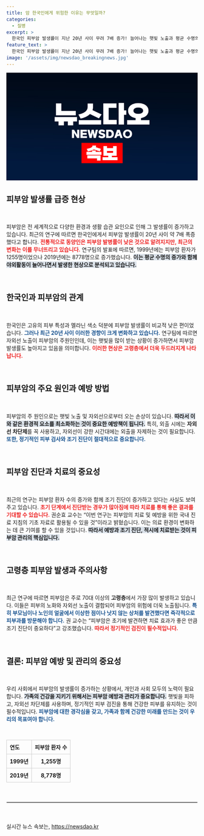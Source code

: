 ```yaml
---
title: 암 한국인에게 위험한 이유는 무엇일까?
categories:
  - 질병
excerpt: >
  한국인 피부암 발생률이 지난 20년 사이 무려 7배 증가! 늘어나는 햇빛 노출과 평균 수명의 영향이 커지며 고령층에서 주의가 필요하다. 피부 건강, 지금 바로 점검해보세요!
feature_text: >
  한국인 피부암 발생률이 지난 20년 사이 무려 7배 증가! 늘어나는 햇빛 노출과 평균 수명의 영향이 커지며 고령층에서 주의가 필요하다. 피부 건강, 지금 바로 점검해보세요!
image: '/assets/img/newsdao_breakingnews.jpg'
---
```


<p><img src="/assets/img/newsdao_breakingnews.jpg" alt="firstkoreanews 속보" /></p>

<h2 data-ke-size="size26">피부암 발생률 급증 현상</h2>

<p data-ke-size="size16">&nbsp;</p>

<p>피부암은 전 세계적으로 다양한 환경과 생활 습관 요인으로 인해 그 발생률이 증가하고 있습니다. 최근의 연구에 따르면 한국인에게서 피부암 발생률이 20년 사이 약 7배 폭증했다고 합니다. <b><span style="color: #ee2323;">전통적으로 동양인은 피부암 발병률이 낮은 것으로 알려지지만, 최근의 변화는 이를 무너뜨리고 있습니다.</span></b> 연구팀의 발표에 따르면, 1999년에는 피부암 환자가 1255명이었으나 2019년에는 8778명으로 증가했습니다. <b><span style="background-color: #21538527;">이는 평균 수명의 증가와 함께 야외활동이 늘어나면서 발생한 현상으로 분석되고 있습니다.</span></b> </p>

<p data-ke-size="size16">&nbsp;</p>

<h2 data-ke-size="size26">한국인과 피부암의 관계</h2>

<p data-ke-size="size16">&nbsp;</p>

<p>한국인은 고유의 피부 특성과 멜라닌 색소 덕분에 피부암 발생률이 비교적 낮은 편이었습니다. <b><span style="color: #1a5490;">그러나 최근 20년 사이 이러한 경향이 크게 변화하고 있습니다.</span></b> 연구팀에 따르면 자외선 노출이 피부암의 주원인인데, 이는 햇빛을 많이 받는 상황이 증가하면서 피부암 발생률도 높아지고 있음을 의미합니다. <b><span style="color: #ee2323;">이러한 현상은 고령층에서 더욱 두드러지게 나타납니다.</span></b> </p>

<p data-ke-size="size16">&nbsp;</p>

<h2 data-ke-size="size26">피부암의 주요 원인과 예방 방법</h2>

<p data-ke-size="size16">&nbsp;</p>

<p>피부암의 주 원인으로는 햇빛 노출 및 자외선으로부터 오는 손상이 있습니다. <b><span style="background-color: #21538527;">따라서 이와 같은 환경적 요소를 최소화하는 것이 중요한 예방책이 됩니다.</span></b> 특히, 외출 시에는 <b>자외선 차단제</b>를 꼭 사용하고, 자외선이 강한 시간대에는 외출을 자제하는 것이 필요합니다. <b><span style="color: #1a5490;">또한, 정기적인 피부 검사와 조기 진단이 절대적으로 중요합니다.</span></b> </p>

<p data-ke-size="size16">&nbsp;</p>

<h2 data-ke-size="size26">피부암 진단과 치료의 중요성</h2>

<p data-ke-size="size16">&nbsp;</p>

<p>최근의 연구는 피부암 환자 수의 증가와 함께 조기 진단이 증가하고 있다는 사실도 보여주고 있습니다. <b><span style="color: #ee2323;">초기 단계에서 진단받는 경우가 많아짐에 따라 치료를 통해 좋은 결과를 기대할 수 있습니다.</span></b> 권순효 교수는 “이번 연구는 피부암의 치료 및 예방을 위한 국내 진료 지침의 기초 자료로 활용될 수 있을 것”이라고 밝혔습니다. 이는 의료 환경이 변화하는 데 큰 기여를 할 수 있을 것입니다. <b><span style="background-color: #21538527;">따라서 예방과 조기 진단, 적시에 치료받는 것이 피부암 관리의 핵심입니다.</span></b></p>

<p data-ke-size="size16">&nbsp;</p>

<h2 data-ke-size="size26">고령층 피부암 발생과 주의사항</h2>

<p data-ke-size="size16">&nbsp;</p>

<p>최근 연구에 따르면 피부암은 주로 70대 이상의 <b>고령층</b>에서 가장 많이 발생하고 있습니다. 이들은 피부의 노화와 자외선 노출이 결합되어 피부암의 위험에 더욱 노출됩니다. <b><span style="color: #1a5490;">특히 부모님이나 노인의 얼굴에서 이상한 점이나 낫지 않는 상처를 발견했다면 즉각적으로 피부과를 방문해야 합니다.</span></b> 권 교수는 “피부암은 초기에 발견하면 치료 효과가 좋은 만큼 조기 진단이 중요하다”고 강조했습니다. <b><span style="color: #ee2323;">따라서 정기적인 검진이 필수적입니다.</span></b></p>

<p data-ke-size="size16">&nbsp;</p>

<h2 data-ke-size="size26">결론: 피부암 예방 및 관리의 중요성</h2>

<p data-ke-size="size16">&nbsp;</p>

<p>우리 사회에서 피부암의 발생률이 증가하는 상황에서, 개인과 사회 모두의 노력이 필요합니다. <b><span style="background-color: #21538527;">가족의 건강을 지키기 위해서는 피부암 예방과 관리가 중요합니다.</span></b> 햇빛을 피하고, 자외선 차단제를 사용하며, 정기적인 피부 검진을 통해 건강한 피부를 유지하는 것이 필수적입니다. <b><span style="color: #1a5490;">피부암에 대한 경각심을 갖고, 가족과 함께 건강한 미래를 만드는 것이 우리의 목표여야 합니다.</span></b> </p>

<p data-ke-size="size16">&nbsp;</p>

<table style="width: 100%; border-collapse: collapse;">
<thead>
<tr>
<th style="border: 1px solid #ccc; padding: 8px; text-align: left;">연도</th>
<th style="border: 1px solid #ccc; padding: 8px; text-align: left;">피부암 환자 수</th>
</tr>
</thead>
<tbody>
<tr>
<td style="border: 1px solid #ccc; padding: 8px; text-align: center; height: 17px;"><b>1999년</b></td>
<td style="border: 1px solid #ccc; padding: 8px; text-align: center; height: 17px;"><b>1,255명</b></td>
</tr>
<tr>
<td style="border: 1px solid #ccc; padding: 8px; text-align: center; height: 17px;"><b>2019년</b></td>
<td style="border: 1px solid #ccc; padding: 8px; text-align: center; height: 17px;"><b>8,778명</b></td>
</tr>
</tbody>
</table>

<p data-ke-size="size16">&nbsp;</p>

<hr style="border: 1px solid #ccc; margin: 20px 0;"/> 

<p data-ke-size="size16">&nbsp;</p>
실시간 뉴스 속보는, <a href="https://newsdao.kr" rel="dofollow">https://newsdao.kr</a>



